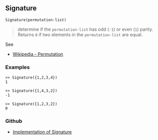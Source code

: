 ## Signature

```
Signature(permutation-list)
```

> determine if the `permutation-list` has odd (`-1`) or even (`1`) parity. Returns `0` if two elements in the `permutation-list` are equal.
 
See
* [Wikipedia - Permutation](https://en.wikipedia.org/wiki/Permutation)

### Examples

```
>> Signature({1,2,3,4}) 
1

>> Signature({1,4,3,2}) 
-1

>> Signature({1,2,3,2}) 
0
```
 

### Github

* [Implementation of Signature](https://github.com/axkr/symja_android_library/blob/master/symja_android_library/matheclipse-core/src/main/java/org/matheclipse/core/builtin/Combinatoric.java#L2311) 
